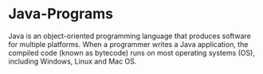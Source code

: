 # Java-Programs
Java is an object-oriented programming language that produces software for multiple platforms. When a programmer writes a Java application, the compiled code (known as bytecode) runs on most operating systems (OS), including Windows, Linux and Mac OS.

